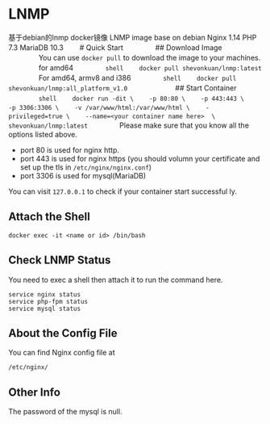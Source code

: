 # LNMP
基于debian的lnmp docker镜像
LNMP image base on debian
Nginx 1.14
PHP 7.3
MariaDB 10.3
　　# Quick Start
　　
　　## Download Image
　　
　　You can use `docker pull` to download the image to your machines.
　　
　　for amd64
　　
　　```shell
　　docker pull shevonkuan/lnmp:latest
　　```
　　
　　For amd64, armv8 and i386
　　
　　```shell
　　docker pull shevonkuan/lnmp:all_platform_v1.0
　　```
　　
　　## Start Container
　　
　　```shell
　　docker run -dit \
　　-p 80:80 \
　　-p 443:443 \
　　-p 3306:3306 \
　　-v /var/www/html:/var/www/html \
　　-privileged=true \
　　--name=<your container name here>  \
　　shevonkuan/lnmp:latest
　　```
　　Please make sure that you know all the options listed above.
- port 80 is  used for nginx http.
- port 443 is used for nginx https (you should volumn your certificate and set up the tls in `/etc/nginx/nginx.conf`)
- port 3306 is used for mysql(MariaDB)

You can visit `127.0.0.1` to check if your container start successful ly.

## Attach the Shell 
```shell
docker exec -it <name or id> /bin/bash
```

##  Check LNMP Status
You need to exec a shell then attach it to run the command here.
```shell
service nginx status
service php-fpm status
service mysql status
```
## About the Config File
You can find Nginx config file at
```
/etc/nginx/
```

## Other Info
The password of the mysql is null.
